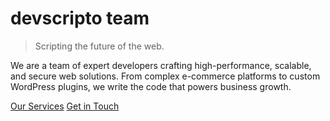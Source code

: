 # devscripto team

> Scripting the future of the web.

We are a team of expert developers crafting high-performance, scalable, and secure web solutions. From complex e-commerce platforms to custom WordPress plugins, we write the code that powers business growth.

[Our Services](#🎯-our-core-expertise "null") [Get in Touch](mailto:devscripto@needlecode.com?subject=E-%20commerce%20store%20build%20(WooCommerce)&body=Hello%20DevScriptO%2C%0D%0A%0D%0AI%20found%20your%20profile%20and%20would%20like%20to%20discuss%20building%20a%20WooCommerce%20store.%0D%0A%0D%0AProject%20details%3A%0D%0A-%20Summary%3A%20New%20WooCommerce%20store%20with%20custom%20checkout%20and%20shipping.%0D%0A-%20Timeline%3A%206%20weeks%20(start%20as%20soon%20as%20possible).%0D%0A-%20Budget%3A%20%241200%E2%80%931600.%0D%0A%0D%0APlease%20let%20me%20know%20a%20good%20time%20to%20discuss.%20You%20can%20reach%20me%20at%20%2B1-555-123-4567%20or%20email%40example.com.%0D%0A%0D%0AThanks%2C%0D%0AJohn%20Doe
 "null")